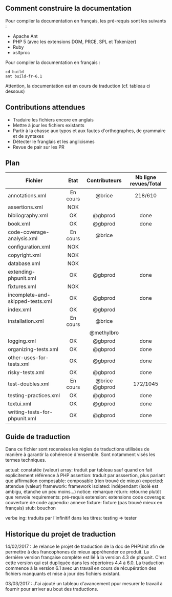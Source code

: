 ## Comment construire la documentation

Pour compiler la documentation en français, les pré-requis sont les suivants :

- Apache Ant
- PHP 5 (avec les extensions DOM, PRCE, SPL et Tokenizer)
- Ruby
- xsltproc

Pour compiler la documentation en français :

    cd build
    ant build-fr-6.1

Attention, la documentation est en cours de traduction (cf. tableau ci dessous)


## Contributions attendues

 * Traduire les fichiers encore en anglais
 * Mettre à jour les fichiers existants
 * Partir à la chasse aux typos et aux fautes d'orthographes, de grammaire et de syntaxes
 * Détecter le franglais et les anglicismes
 * Revue de pair sur les PR


## Plan

| Fichier                           | Etat      | Contributeurs  | Nb ligne revues/Total    |
| --------------------------------- | :-------: | :------------: | :----------------------: |
| annotations.xml                   | En cours  | @brice         | 218/610                  |
| assertions.xml                    | NOK       |                |                          |
| bibliography.xml                  | OK        | @gbprod        | done                     |
| book.xml                          | OK        | @gbprod        | done                     |
| code-coverage-analysis.xml        | En cours  | @brice         |                          |
| configuration.xml                 | NOK       |                |                          |
| copyright.xml                     | NOK       |                |                          |
| database.xml                      | NOK       |                |                          |
| extending-phpunit.xml             | OK        | @gbprod        | done                     |
| fixtures.xml                      | NOK       |                |                          |
| incomplete-and-skipped-tests.xml  | OK        | @gbprod        | done                     |
| index.xml                         | OK        | @gbprod        |                          |
| installation.xml                  | En cours  | @brice         |                          |
|                                   |           | @methylbro     |                          |
| logging.xml                       | OK        | @gbprod        | done                     |
| organizing-tests.xml              | OK        | @gbprod        | done                     |
| other-uses-for-tests.xml          | OK        | @gbprod        | done                     |
| risky-tests.xml                   | OK        | @gbprod        | done                     |
| test-doubles.xml                  | En cours  | @brice @gbprod | 172/1045                 |
| testing-practices.xml             | OK        | @gbprod        | done                     |
| textui.xml                        | OK        | @gbprod        | done                     |
| writing-tests-for-phpunit.xml     | OK        | @gbprod        | done                     |

## Guide de traduction

Dans ce fichier sont recensées les règles de traductions utilisées de manière à garantir la cohérence d'ensemble.
Sont notamment visés les termes techniques.

actual:			constatée (valeur)
array:			traduit par tableau sauf quand on fait explicitement référence à PHP
assertion:		traduit par asssertion, plus parlant que affirmation
composable:		composable (rien trouvé de mieux)
expected:		attendue (valeur)
framework:		framework
isolated:		indépendant (isolé est ambigu, étanche un peu moins...)
notice:			remarque
return:			retourne plutôt que renvoie
requirements:	pré-requis
extension:		extensions
code coverage:	couverture de code
appendix:       annexe
fixture:        fixture (pas trouvé mieux en français)
stub:           bouchon

verbe ing: 	traduits par l'infinitif dans les titres: testing => tester

## Historique du projet de traduction

14/02/2017 : Je relance le projet de traduction de la doc de PHPUnit afin de permettre à des francophones de mieux appréhender ce produit. La dernière version française complète est lié à la version 4.3 de phpunit. C'est cette version qui est dupliquée dans les répertoires 4.4 à 6.0. La traduction commence à la version 6.1 avec un travail en cours de récupération des fichiers manquants et mise à jour des fichiers existant.

03/03/2017 : J'ai ajouté un tableau d'avancement ppur mesurer le travail à fournir pour arriver au bout des traductions.
